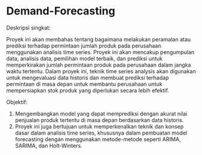 # Demand-Forecasting

Deskripsi singkat:

Proyek ini akan membahas tentang bagaimana melakukan peramalan atau prediksi terhadap permintaan jumlah produk pada perusahaan menggunakan analisis time series. Proyek ini akan mencakup pengumpulan data, analisis data, pemilihan model terbaik, dan prediksi untuk memperkirakan jumlah permintaan produk pada perusahaan dalam jangka waktu tertentu. Dalam proyek ini, teknik time series analysis akan digunakan untuk mengevaluasi data historis dan membuat prediksi terhadap permintaan di masa depan untuk membantu perusahaan untuk mempersiapkan stok produk yang diperlukan secara lebih efektif.

Objektif:

1. Mengembangkan model yang dapat memprediksi dengan akurat nilai penjualan produk tertentu di masa depan berdasarkan data historis.
2. Proyek ini juga bertujuan untuk memperkenalkan teknik dan konsep dasar dalam analisis time series, khususnya dalam pembuatan model forecasting dengan menggunakan metode-metode seperti ARIMA, SARIMA, dan Holt-Winters.
